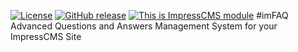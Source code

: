 [![License](https://img.shields.io/github/license/ImpressCMS/impresscms-module-imfaq.svg?maxAge=2592000)](License.txt) 
	[![GitHub release](https://img.shields.io/github/release/ImpressCMS/impresscms-module-imfaq.svg?maxAge=2592000)](https://github.com/ImpressCMS/impresscms-module-imfaq/releases) 
		[![This is ImpressCMS module](https://img.shields.io/badge/ImpressCMS-module-F3AC03.svg?maxAge=2592000)](http://impresscms.org)
#imFAQ
Advanced Questions and Answers Management System for your ImpressCMS Site
